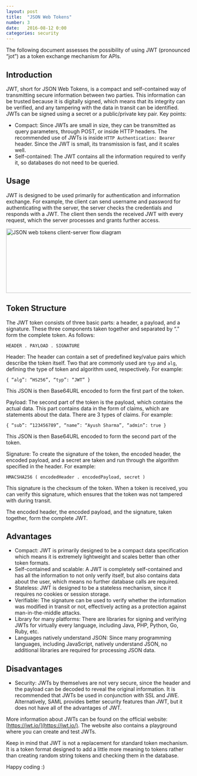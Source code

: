 ```yaml
---
layout: post
title:  "JSON Web Tokens"
number: 3
date:   2016-08-12 0:00
categories: security
---
```

The following document assesses the possibility of using JWT (pronounced “jot”) as a token exchange mechanism for APIs.

## Introduction
JWT, short for JSON Web Tokens, is a compact and self-contained way of transmitting secure information between two parties. This information can be trusted because it is digitally signed, which means that its integrity can be verified, and any tampering with the data in transit can be identified. JWTs can be signed using a secret or a public/private key pair. Key points:

- Compact: Since JWTs are small in size, they can be transmitted as query parameters, through POST, or inside HTTP headers. The recommended use of JWTs is inside `HTTP Authentication: Bearer` header. Since the JWT is small, its transmission is fast, and it scales well.
- Self-contained: The JWT contains all the information required to verify it, so databases do not need to be queried.

## Usage
JWT is designed to be used primarily for authentication and information exchange. For example, the client can send username and password for authenticating with the server, the server checks the credentials and responds with a JWT. The client then sends the received JWT with every request, which the server processes and grants further access.

<img src="{{ site.images-path | prepend: site.baseurl | prepend: site.url }}json-web-tokens-client-server-flow-diagram.jpg" width="516" height="176" alt="JSON web tokens client-server flow diagram">

## Token Structure
The JWT token consists of three basic parts: a header, a payload, and a signature. These three components taken together and separated by “.” form the complete token. As follows:

`HEADER . PAYLOAD . SIGNATURE`

Header: The header can contain a set of predefined key/value pairs which describe the token itself. Two that are commonly used are `typ` and `alg`, defining the type of token and algorithm used, respectively. For example:

`{ “alg”: “HS256”, “typ”: “JWT” }`

This JSON is then Base64URL encoded to form the first part of the token.

Payload: The second part of the token is the payload, which contains the actual data. This part contains data in the form of claims, which are statements about the data. There are 3 types of claims. For example:

`{ “sub”: “123456789”, “name”: “Ayush Sharma”, “admin”: true }`

This JSON is then Base64URL encoded to form the second part of the token.

Signature: To create the signature of the token, the encoded header, the encoded payload, and a secret are taken and run through the algorithm specified in the header. For example:

`HMACSHA256 ( encodedHeader . encodedPayload, secret )`

This signature is the checksum of the token. When a token is received, you can verify this signature, which ensures that the token was not tampered with during transit.

The encoded header, the encoded payload, and the signature, taken together, form the complete JWT.

## Advantages

- Compact: JWT is primarily designed to be a compact data specification which means it is extremely lightweight and scales better than other token formats.
- Self-contained and scalable: A JWT is completely self-contained and has all the information to not only verify itself, but also contains data about the user, which means no further database calls are required.
- Stateless: JWT is designed to be a stateless mechanism, since it requires no cookies or session storage.
- Verifiable: The signature can be used to verify whether the information was modified in transit or not, effectively acting as a protection against man-in-the-middle attacks.
- Library for many platforms: There are libraries for signing and verifying JWTs for virtually every language, including Java, PHP, Python, Go, Ruby, etc. 
- Languages natively understand JSON: Since many programming languages, including JavaScript, natively understand JSON, no additional libraries are required for processing JSON data.

## Disadvantages

- Security: JWTs by themselves are not very secure, since the header and the payload can be decoded to reveal the original information. It is recommended that JWTs be used in conjunction with SSL and JWE. Alternatively, SAML provides better security features than JWT, but it does not have all of the advantages of JWT.

More information about JWTs can be found on the official website: [https://jwt.io/](https://jwt.io/). The website also contains a playground where you can create and test JWTs.

Keep in mind that JWT is not a replacement for standard token mechanism. It is a token format designed to add a little more meaning to tokens rather than creating random string tokens and checking them in the database.

Happy coding :)
